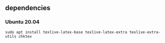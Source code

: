 ## dependencies

### Ubuntu 20.04

```
sudo apt install texlive-latex-base texlive-latex-extra texlive-extra-utils chktex
```
